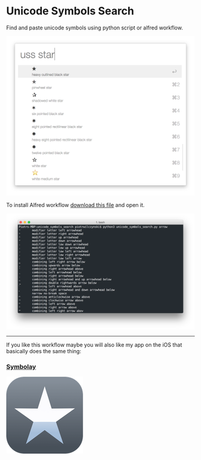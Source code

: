 # Unicode Symbols Search

Find and paste unicode symbols using python script or alfred workflow. 

![Alfred 2 workflow](screenshots/uss2.png)

To install Alfred workflow [download this file](https://github.com/bevesce/unicode-symbols-search/blob/master/Unicode%20Symbols%20Search.alfredworkflow?raw=true) and open it.

![script in terminal](screenshots/script.png)

---

If you like this workflow maybe you will also like my app on the iOS that basically does the same thing:

### [Symbolay](http://symbolay.com)

![](screenshots/symbolay.png)
